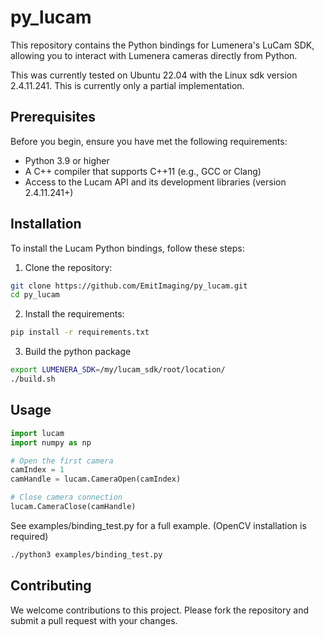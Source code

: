 # py_lucam
This repository contains the Python bindings for Lumenera's LuCam SDK, allowing you to interact with Lumenera cameras directly from Python.

This was currently tested on Ubuntu 22.04 with the Linux sdk version 2.4.11.241. This is currently only a partial implementation.

## Prerequisites
Before you begin, ensure you have met the following requirements:

- Python 3.9 or higher
- A C++ compiler that supports C++11 (e.g., GCC or Clang)
- Access to the Lucam API and its development libraries (version 2.4.11.241+)

## Installation

To install the Lucam Python bindings, follow these steps:

1. Clone the repository:

```bash
git clone https://github.com/EmitImaging/py_lucam.git
cd py_lucam
```
2. Install the requirements:

```bash
pip install -r requirements.txt
```

3. Build the python package

```bash
export LUMENERA_SDK=/my/lucam_sdk/root/location/
./build.sh
```

## Usage
```python
import lucam
import numpy as np

# Open the first camera
camIndex = 1
camHandle = lucam.CameraOpen(camIndex)

# Close camera connection
lucam.CameraClose(camHandle)
```
See examples/binding_test.py for a full example. (OpenCV installation is required)
```bash
./python3 examples/binding_test.py
```

## Contributing
We welcome contributions to this project. Please fork the repository and submit a pull request with your changes.

